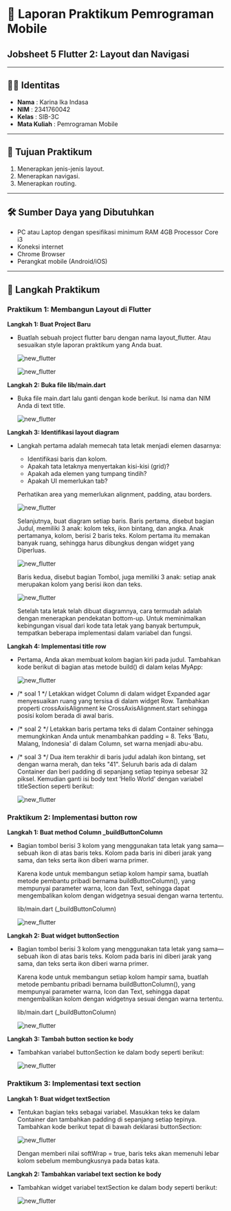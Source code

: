 # 📱 Laporan Praktikum Pemrograman Mobile  

## Jobsheet 5 Flutter 2: Layout dan Navigasi

---

## 🙋‍♀️ Identitas  
- **Nama**  : Karina Ika Indasa  
- **NIM**   : 2341760042  
- **Kelas** : SIB-3C  
- **Mata Kuliah** : Pemrograman Mobile  

---

## 🎯 Tujuan Praktikum  
1. Menerapkan jenis-jenis layout.  
2. Menerapkan navigasi.  
3. Menerapkan routing.  

---

## 🛠️ Sumber Daya yang Dibutuhkan
- PC atau Laptop dengan spesifikasi minimum RAM 4GB Processor Core i3
- Koneksi internet
- Chrome Browser
- Perangkat mobile (Android/iOS)

--- 

## 📝 Langkah Praktikum  
### Praktikum 1: Membangun Layout di Flutter
**Langkah 1: Buat Project Baru**
- Buatlah sebuah project flutter baru dengan nama layout_flutter. Atau sesuaikan style laporan praktikum yang Anda buat.

    ![new_flutter](images/P1langkah1.png)

    ![new_flutter](images/P1langkah1_2.png)

**Langkah 2: Buka file lib/main.dart**
- Buka file main.dart lalu ganti dengan kode berikut. Isi nama dan NIM Anda di text title.

    ![new_flutter](images/P1langkah2.png)

**Langkah 3: Identifikasi layout diagram**
- Langkah pertama adalah memecah tata letak menjadi elemen dasarnya:
    - Identifikasi baris dan kolom.
    - Apakah tata letaknya menyertakan kisi-kisi (grid)?
    - Apakah ada elemen yang tumpang tindih?
    - Apakah UI memerlukan tab?
  
  Perhatikan area yang memerlukan alignment, padding, atau borders.

    ![new_flutter](images/P1langkah3_1.png)

  Selanjutnya, buat diagram setiap baris. Baris pertama, disebut bagian Judul, memiliki 3 anak: kolom teks, ikon bintang, dan angka. Anak pertamanya, kolom, berisi 2 baris teks. Kolom pertama itu memakan banyak ruang, sehingga harus dibungkus dengan widget yang Diperluas.

    ![new_flutter](images/P1langkah3_2.png)

  Baris kedua, disebut bagian Tombol, juga memiliki 3 anak: setiap anak merupakan kolom yang berisi ikon dan teks.

    ![new_flutter](images/P1langkah3_3.png)
  
  Setelah tata letak telah dibuat diagramnya, cara termudah adalah dengan menerapkan pendekatan bottom-up. Untuk meminimalkan kebingungan visual dari kode tata letak yang banyak bertumpuk, tempatkan beberapa implementasi dalam variabel dan fungsi.

**Langkah 4: Implementasi title row**
- Pertama, Anda akan membuat kolom bagian kiri pada judul. Tambahkan kode berikut di bagian atas metode build() di dalam kelas MyApp:

    ![new_flutter](images/P1langkah4_1.png)

- /* soal 1 */ Letakkan widget Column di dalam widget Expanded agar menyesuaikan ruang yang tersisa di dalam widget Row. Tambahkan properti crossAxisAlignment ke CrossAxisAlignment.start sehingga posisi kolom berada di awal baris.

- /* soal 2 */ Letakkan baris pertama teks di dalam Container sehingga memungkinkan Anda untuk menambahkan padding = 8. Teks ‘Batu, Malang, Indonesia' di dalam Column, set warna menjadi abu-abu.

- /* soal 3 */ Dua item terakhir di baris judul adalah ikon bintang, set dengan warna merah, dan teks "41". Seluruh baris ada di dalam Container dan beri padding di sepanjang setiap tepinya sebesar 32 piksel. Kemudian ganti isi body text ‘Hello World' dengan variabel titleSection seperti berikut: 

    ![new_flutter](images/P1langkah4_2.png)

### Praktikum 2: Implementasi button row
**Langkah 1: Buat method Column _buildButtonColumn**
- Bagian tombol berisi 3 kolom yang menggunakan tata letak yang sama—sebuah ikon di atas baris teks. Kolom pada baris ini diberi jarak yang sama, dan teks serta ikon diberi warna primer.

  Karena kode untuk membangun setiap kolom hampir sama, buatlah metode pembantu pribadi bernama buildButtonColumn(), yang mempunyai parameter warna, Icon dan Text, sehingga dapat mengembalikan kolom dengan widgetnya sesuai dengan warna tertentu.

  lib/main.dart (_buildButtonColumn)

    ![new_flutter](images/P2langkah1.png)

**Langkah 2: Buat widget buttonSection**
- Bagian tombol berisi 3 kolom yang menggunakan tata letak yang sama—sebuah ikon di atas baris teks. Kolom pada baris ini diberi jarak yang sama, dan teks serta ikon diberi warna primer.

  Karena kode untuk membangun setiap kolom hampir sama, buatlah metode pembantu pribadi bernama buildButtonColumn(), yang mempunyai parameter warna, Icon dan Text, sehingga dapat mengembalikan kolom dengan widgetnya sesuai dengan warna tertentu.

  lib/main.dart (_buildButtonColumn)

    ![new_flutter](images/P2langkah2.png)

**Langkah 3: Tambah button section ke body**
- Tambahkan variabel buttonSection ke dalam body seperti berikut:

    ![new_flutter](images/P2langkah3.png)

### Praktikum 3: Implementasi text section
**Langkah 1: Buat widget textSection**
- Tentukan bagian teks sebagai variabel. Masukkan teks ke dalam Container dan tambahkan padding di sepanjang setiap tepinya. Tambahkan kode berikut tepat di bawah deklarasi buttonSection:

    ![new_flutter](images/P3langkah1.png)

  Dengan memberi nilai softWrap = true, baris teks akan memenuhi lebar kolom sebelum membungkusnya pada batas kata.

**Langkah 2: Tambahkan variabel text section ke body**
- Tambahkan widget variabel textSection ke dalam body seperti berikut:

    ![new_flutter](images/P3langkah2.png)
